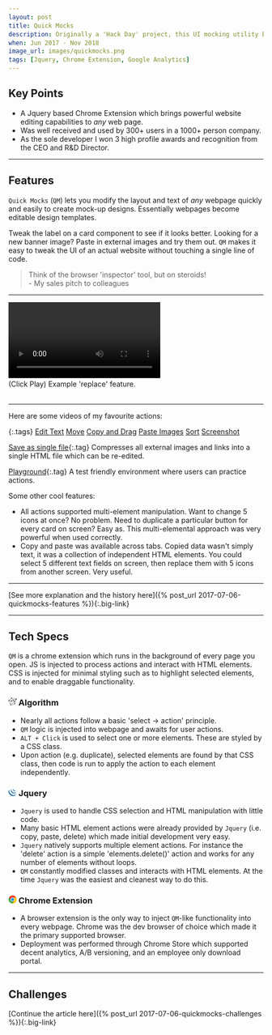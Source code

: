 ```yaml
---
layout: post
title: Quick Mocks
description: Originally a 'Hack Day' project, this UI mocking utility became loved by devs and designers alike at a prior company. I won 3 awards and a significant windfall for developing it.
when: Jun 2017 - Nov 2018
image_url: images/quickmocks.png
tags: [Jquery, Chrome Extension, Google Analytics]
---
```


## Key Points
- A Jquery based Chrome Extension which brings powerful website editing capabilities to _any_ web page.
- Was well received and used by 300+ users in a 1000+ person company.
- As the sole developer I won 3 high profile awards and recognition from the CEO and R&D Director.

---

## Features

`Quick Mocks` (`QM`) lets you modify the layout and text of _any_ webpage quickly and easily to create mock-up designs. Essentially webpages become editable design templates.

Tweak the label on a card component to see if it looks better. Looking for a new banner image? Paste in external images and try them out. `QM` makes it easy to tweak the UI of an actual website without touching a single line of code.

<blockquote>
Think of the browser 'inspector' tool, but on steroids!<br>
- My sales pitch to colleagues
</blockquote>

---

<div class="img-with-text">
    <video controls autoplay loop>
    <source src="/images/quickmock_vids/replace.mp4" type="video/mp4">
    </video>
    <br>
    <span>(Click Play) Example 'replace' feature.</span>
    <br>
    <br>
</div>

---

Here are some videos of my favourite actions:

{:.tags}
[Edit Text](/images/quickmock_vids/edit-text.mp4)
[Move](/images/quickmock_vids/move.mp4)
[Copy and Drag](/images/quickmock_vids/drag-images.mp4)
[Paste Images](/images/quickmock_vids/paste-images.mp4)
[Sort](/images/quickmock_vids/sortable.mp4)
[Screenshot](/images/quickmock_vids/screenshot.mp4)

[Save as single file](/images/quickmock_vids/save.mp4){:.tag}
Compresses all external images and links into a single HTML file which can be re-edited.

[Playground](/images/quickmocks_playground.png){:.tag}
A test friendly environment where users can practice actions.

Some other cool features:
- All actions supported multi-element manipulation. Want to change 5 icons at once? No problem. Need to duplicate a particular button for every card on screen? Easy as. This multi-elemental approach was very powerful when used correctly.
- Copy and paste was available across tabs. Copied data wasn't simply text, it was a collection of independent HTML elements. You could select 5 different text fields on screen, then replace them with 5 icons from another screen. Very useful.

---

[See more explanation and the history here]({% post_url 2017-07-06-quickmocks-features %}){:.big-link}

---

## Tech Specs

`QM` is a chrome extension which runs in the background of every page you open. JS is injected to process actions and interact with HTML elements. CSS is injected for minimal styling such as to highlight selected elements, and to enable draggable functionality.

### ![Algorithm](/icons/algorithm.png) Algorithm
- Nearly all actions follow a basic 'select -> action' principle.
- `QM` logic is injected into webpage and awaits for user actions.
- `ALT + Click` is used to select one or more elements. These are styled by a CSS class.
- Upon action (e.g. duplicate), selected elements are found by that CSS class, then code is run to apply the action to each element independently.

### ![Jquery](/icons/jquery.png) Jquery
- `Jquery` is used to handle CSS selection and HTML manipulation with little code.
- Many basic HTML element actions were already provided by `Jquery` (i.e. copy, paste, delete) which made initial development very easy.
- `Jquery` natively supports multiple element actions. For instance the 'delete' action is a simple 'elements.delete()' action and works for any number of elements without loops.
- `QM` constantly modified classes and interacts with HTML elements. At the time `Jquery` was the easiest and cleanest way to do this.

### ![Chrome](/icons/chrome.png) Chrome Extension
- A browser extension is the only way to inject `QM`-like functionality into every webpage. Chrome was the dev browser of choice which made it the primary supported browser.
- Deployment was performed through Chrome Store which supported decent analytics, A/B versioning, and an employee only download portal.

---

## Challenges

[Continue the article here]({% post_url 2017-07-06-quickmocks-challenges %}){:.big-link}
